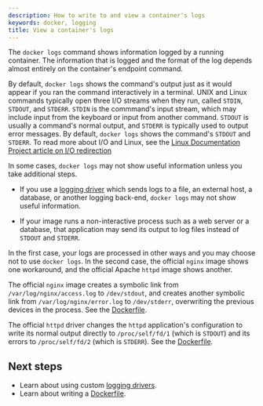 ```yaml
---
description: How to write to and view a container's logs
keywords: docker, logging
title: View a container's logs
---
```


The `docker logs` command shows information logged by a running container. The
information that is logged and the format of the log depends almost entirely on
the container's endpoint command.

By default, `docker logs` shows the command's output just as it would appear if
you ran the command interactively in a terminal. UNIX and Linux commands
typically open three I/O streams when they run, called `STDIN`, `STDOUT`, and
`STDERR`. `STDIN` is the commmand's input stream, which may include input from
the keyboard or input from another command. `STDOUT` is usually a command's
normal output, and `STDERR` is typically used to output error messages. By
default, `docker logs` shows the command's `STDOUT` and `STDERR`. To read more
about I/O and Linux, see the
[Linux Documentation Project article on I/O redirection](http://www.tldp.org/LDP/abs/html/io-redirection.html)

In some cases, `docker logs` may not show useful information unless you take
additional steps.

- If you use a [logging driver](overview.md) which sends logs to a file, an
  external host, a database, or another logging back-end, `docker logs` may not
  show useful information.

- If your image runs a non-interactive process such as a web server or a
  database, that application may send its output to log files instead of `STDOUT`
  and `STDERR`.

In the first case, your logs are processed in other ways and you may choose not
to use `docker logs`. In the second case, the official `nginx` image shows one
workaround, and the official Apache `httpd` image shows another.

The official `nginx` image creates a symbolic link from
`/var/log/nginx/access.log` to `/dev/stdout`, and creates another symbolic link
from `/var/log/nginx/error.log` to `/dev/stderr`, overwriting the previous
devices in the process. See the
[Dockerfile](https://github.com/nginxinc/docker-nginx/blob/8921999083def7ba43a06fabd5f80e4406651353/mainline/jessie/Dockerfile#L21-L23).

The official `httpd` driver changes the `httpd` application's configuration to
write its normal output directly to `/proc/self/fd/1` (which is `STDOUT`) and
its errors to `/proc/self/fd/2` (which is `STDERR`). See the
[Dockerfile](https://github.com/docker-library/httpd/blob/b13054c7de5c74bbaa6d595dbe38969e6d4f860c/2.2/Dockerfile#L72-L75).

## Next steps

- Learn about using custom [logging drivers](overview.md).
- Learn about writing a [Dockerfile](/engine/reference/builder.md).
